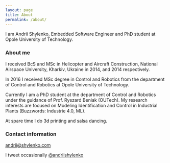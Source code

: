 ```yaml
---
layout: page
title: About
permalink: /about/
---
```


  I am Andrii Shylenko, Embedded Software Engineer and PhD student at Opole University of Technology.

### About me

  I received BcS and MSc in Helicopter and Aircraft Construction, National Airspace University, Kharkiv, Ukraine in 2014, and 2014 respectively. 

  In 2016 I received MSc degree in Control and Robotics from the department of Control and Robotics at Opole University of Technology.  

  Currently I am a PhD student at the department of Control and Robotics under the guidance of Prof. Ryszard Beniak (OUTech). My research interests are focused on Modeling Identification and Control in Industrial Plants (Buzzwords: Industrie 4.0, ML).

  At spare time I do 3d printing and salsa dancing.

### Contact information
  [andrii@shylenko.com](mailto:andrii@shylenko.com)

  I tweet occasionally [@andriishylenko](https://twitter.com/AndriiShylenko)
